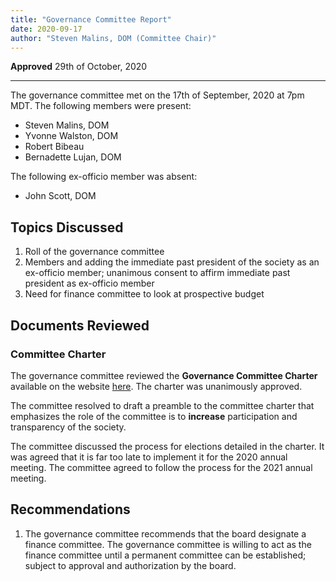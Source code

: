 ```yaml
---
title: "Governance Committee Report"
date: 2020-09-17
author: "Steven Malins, DOM (Committee Chair)"
---
```


**Approved** 29th of October, 2020

-----------------

The governance committee met on the 17th of September, 2020 at 7pm
MDT. The following members were present:

* Steven Malins, DOM
* Yvonne Walston, DOM
* Robert Bibeau
* Bernadette Lujan, DOM

The following ex-officio member was absent: 

* John Scott, DOM

## Topics Discussed

1. Roll of the governance committee
2. Members and adding the immediate past president of the society as
   an ex-officio member; unanimous consent to affirm immediate past
   president as ex-officio member
3. Need for finance committee to look at prospective budget

## Documents Reviewed

### Committee Charter

The governance committee reviewed the **Governance Committee Charter**
available on the website
[here](https://nmsaamgov.github.io/committees/governance/gov_charter.html). The
charter was unanimously approved. 

The committee resolved to draft a preamble to the committee charter
that emphasizes the role of the committee is to **increase**
participation and transparency of the society. 

The committee discussed the process for elections detailed in the
charter. It was agreed that it is far too late to implement it for the
2020 annual meeting. The committee agreed to follow the process for
the 2021 annual meeting. 

## Recommendations

1. The governance committee recommends that the board designate a
   finance committee. The governance committee is willing to act as
   the finance committee until a permanent committee can be
   established; subject to approval and authorization by the board. 


